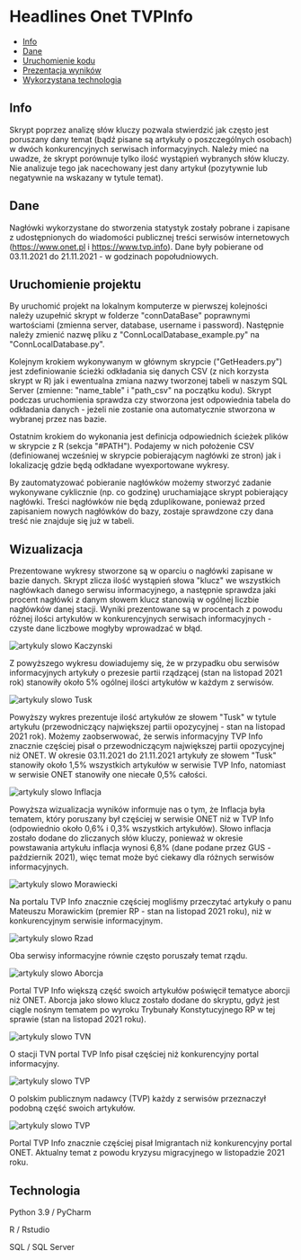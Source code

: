 # Headlines Onet TVPInfo

* [Info](#Info)
* [Dane](#Dane)
* [Uruchomienie kodu](#Uruchomienie_projektu)
* [Prezentacja wyników](#Wizualizacja)
* [Wykorzystana technologia](#Technologia)

## Info

Skrypt poprzez analizę słów kluczy pozwala stwierdzić jak często jest poruszany dany temat (bądź pisane są artykuły o poszczególnych osobach) w dwóch konkurencyjnych 
serwisach informacyjnych. Należy mieć na uwadze, że skrypt porównuje tylko ilość wystąpień wybranych słów kluczy. Nie analizuje tego jak nacechowany jest dany artykuł 
(pozytywnie lub negatywnie na wskazany w tytule temat).

## Dane

Nagłówki wykorzystane do stworzenia statystyk zostały pobrane i zapisane z udostępnionych do wiadomości publicznej treści serwisów internetowych 
(https://www.onet.pl i https://www.tvp.info). Dane były pobierane od 03.11.2021 do 21.11.2021 - w godzinach popołudniowych.

## Uruchomienie projektu

By uruchomić projekt na lokalnym komputerze w pierwszej kolejności należy uzupełnić skrypt w folderze "connDataBase" poprawnymi wartościami
(zmienna server, database, username i password). Następnie należy zmienić nazwę pliku z "ConnLocalDatabase_example.py" na "ConnLocalDatabase.py".

Kolejnym krokiem wykonywanym w głównym skrypcie ("GetHeaders.py") jest zdefiniowanie ścieżki odkładania się danych CSV (z nich korzysta skrypt w R) jak i ewentualna
zmiana nazwy tworzonej tabeli w naszym SQL Server (zmienne: "name_table" i "path_csv" na początku kodu). Skrypt podczas uruchomienia sprawdza czy stworzona jest 
odpowiednia tabela do odkładania danych - jeżeli nie zostanie ona automatycznie stworzona w wybranej przez nas bazie.

Ostatnim krokiem do wykonania jest definicja odpowiednich ścieżek plików w skrypcie z R (sekcja "#PATH"). Podajemy w nich położenie CSV (definiowanej wcześniej w 
skrypcie pobierającym nagłówki ze stron) jak i lokalizację gdzie będą odkładane wyexportowane wykresy.

By zautomatyzować pobieranie nagłówków możemy stworzyć zadanie wykonywane cyklicznie (np. co godzinę) uruchamiające skrypt pobierający nagłówki. Treści nagłówków nie 
będą zduplikowane, ponieważ przed zapisaniem nowych nagłówków do bazy, zostaje sprawdzone czy dana treść nie znajduje się już w tabeli.

## Wizualizacja

Prezentowane wykresy stworzone są w oparciu o nagłówki zapisane w bazie danych. Skrypt zlicza ilość wystąpień słowa "klucz" we wszystkich nagłówkach danego serwisu informacyjnego, 
a następnie sprawdza jaki procent nagłówki z danym słowem klucz stanowią w ogólnej liczbie nagłówków danej stacji. Wyniki prezentowane są w procentach z powodu 
różnej ilości artykułów w konkurencyjnych serwisach informacyjnych - czyste dane liczbowe mogłyby wprowadzać w błąd.

![artykuly slowo Kaczynski](https://github.com/WHHY100/Headlines-Onet-TVPInfo/blob/main/img/plot_1.jpg?raw=true)

Z powyższego wykresu dowiadujemy się, że w przypadku obu serwisów informacyjnych artykuły o prezesie partii rządzącej (stan na listopad 2021 rok) stanowiły około 5% ogólnej
ilości artykułów w każdym z serwisów.

![artykuly slowo Tusk](https://github.com/WHHY100/Headlines-Onet-TVPInfo/blob/main/img/plot_2.jpg?raw=true)

Powyższy wykres prezentuje ilość artykułów ze słowem "Tusk" w tytule artykułu (przewodniczący największej partii opozycyjnej - stan na listopad 2021 rok). Możemy zaobserwować, 
że serwis informacyjny TVP Info znacznie częściej pisał o przewodniczącym największej partii opozycyjnej niż ONET. W okresie 03.11.2021 do 21.11.2021 artykuły ze słowem "Tusk"
stanowiły około 1,5% wszystkich artykułów w serwisie TVP Info, natomiast w serwisie ONET stanowiły one niecałe 0,5% całości.

![artykuly slowo Inflacja](https://github.com/WHHY100/Headlines-Onet-TVPInfo/blob/main/img/plot_3.jpg?raw=true)

Powyższa wizualizacja wyników informuje nas o tym, że Inflacja była tematem, który poruszany był częściej w serwisie ONET niż w TVP Info (odpowiednio około 0,6% i 0,3%
wszystkich artykułów). Słowo inflacja zostało dodane do zliczanych słów kluczy, ponieważ w okresie powstawania artykułu inflacja wynosi 6,8% (dane podane przez GUS - 
październik 2021), więc temat może być ciekawy dla różnych serwisów informacyjnych.

![artykuly slowo Morawiecki](https://github.com/WHHY100/Headlines-Onet-TVPInfo/blob/main/img/plot_4.jpg?raw=true)

Na portalu TVP Info znacznie częściej mogliśmy przeczytać artykuły o panu Mateuszu Morawickim (premier RP - stan na listopad 2021 roku), niż w konkurencyjnym
serwisie informacyjnym.

![artykuly slowo Rzad](https://github.com/WHHY100/Headlines-Onet-TVPInfo/blob/main/img/plot_5.jpg?raw=true)

Oba serwisy informacyjne równie często poruszały temat rządu.

![artykuly slowo Aborcja](https://github.com/WHHY100/Headlines-Onet-TVPInfo/blob/main/img/plot_6.jpg?raw=true)

Portal TVP Info większą część swoich artykułów poświęcił tematyce aborcji niż ONET. Aborcja jako słowo klucz zostało dodane do skryptu, gdyż jest ciągle nośnym tematem po
wyroku Trybunały Konstytucyjnego RP w tej sprawie (stan na listopad 2021 roku).

![artykuly slowo TVN](https://github.com/WHHY100/Headlines-Onet-TVPInfo/blob/main/img/plot_7.jpg?raw=true)

O stacji TVN portal TVP Info pisał częściej niż konkurencyjny portal informacyjny.

![artykuly slowo TVP](https://github.com/WHHY100/Headlines-Onet-TVPInfo/blob/main/img/plot_8.jpg?raw=true)

O polskim publicznym nadawcy (TVP) każdy z serwisów przeznaczył podobną część swoich artykułów.

![artykuly slowo TVP](https://github.com/WHHY100/Headlines-Onet-TVPInfo/blob/main/img/plot_9.jpg?raw=true)

Portal TVP Info znacznie częściej pisał Imigrantach niż konkurencyjny portal ONET. Aktualny temat z powodu kryzysu migracyjnego w listopadzie 2021 roku.

## Technologia

Python 3.9 / PyCharm

R / Rstudio

SQL / SQL Server
